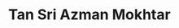---
title: Tan Sri Azman Mokhtar
profile_pic: https://azman-mokhtar.my/wp-content/uploads/2019/07/ts_about.jpg
gender: Male
year_of_birth: 1961
nationality: Malaysian
country_of_residence: Malaysia
ethnicity: Malay
description: M. Phil in Development Studies (Darwin College, Cambridge University), Diploma in Islamic Studies (IIUM), Accounting, Financial Management, Corporate Management, Stakeholder Management
education: M. Phil in Development Studies (Darwin College, Cambridge University), Diploma in Islamic Studies (IIUM)
skillset1: accounting
skillset2: financial management
skillset3: corporate management
skillset4: stakeholder management
comment: Well respected in industry; Potential capacity.
slug: https://azman-mokhtar.my/
---